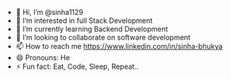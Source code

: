 - 👋 Hi, I’m @sinha1129
- 👀 I’m interested in full Stack Development
- 🌱 I’m currently learning Backend Development
- 💞️ I’m looking to collaborate on software development
- 📫 How to reach me https://www.linkedin.com/in/sinha-bhukya
- 😄 Pronouns: He
- ⚡ Fun fact: Eat, Code, Sleep, Repeat..

<!---
sinha1129/sinha1129 is a ✨ special ✨ repository because its `README.md` (this file) appears on your GitHub profile.
You can click the Preview link to take a look at your changes.
--->
